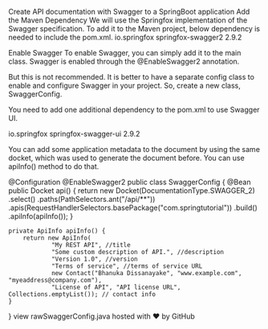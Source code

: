 Create API documentation with Swagger to a SpringBoot application
Add the Maven Dependency
We will use the Springfox implementation of the Swagger specification. To add it to the Maven project, below dependency is needed to include the pom.xml.
<dependency>
   <groupId>io.springfox</groupId>
   <artifactId>springfox-swagger2</artifactId>
   <version>2.9.2</version>
</dependency>

Enable Swagger
To enable Swagger, you can simply add it to the main class. Swagger is enabled through the @EnableSwagger2 annotation.

But this is not recommended. It is better to have a separate config class to enable and configure Swagger in your project. So, create a new class, SwaggerConfig.

You need to add one additional dependency to the pom.xml to use Swagger UI.

<dependency>
   <groupId>io.springfox</groupId>
   <artifactId>springfox-swagger-ui</artifactId>
   <version>2.9.2</version>
</dependency>

You can add some application metadata to the document by using the same docket, which was used to generate the document before. You can use apiInfo() method to do that.


@Configuration
@EnableSwagger2
public class SwaggerConfig {
    @Bean
    public Docket api() {
        return new Docket(DocumentationType.SWAGGER_2)
                .select()
                .paths(PathSelectors.ant("/api/**"))
                .apis(RequestHandlerSelectors.basePackage("com.springtutorial"))
                .build()
                .apiInfo(apiInfo());
    }

    private ApiInfo apiInfo() {
        return new ApiInfo(
                "My REST API", //title
                "Some custom description of API.", //description
                "Version 1.0", //version
                "Terms of service", //terms of service URL
                new Contact("Bhanuka Dissanayake", "www.example.com", "myeaddress@company.com"),
                "License of API", "API license URL", Collections.emptyList()); // contact info
    }
}
view rawSwaggerConfig.java hosted with ❤ by GitHub
